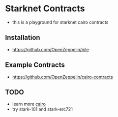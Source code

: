 # Starknet Contracts
- this is a playground for starknet cairo contracts

## Installation
- https://github.com/OpenZeppelin/nile

## Example Contracts
- https://github.com/OpenZeppelin/cairo-contracts

## TODO
- learn more [cairo](https://www.cairo-lang.org/docs/)
- try stark-101 and stark-erc721
